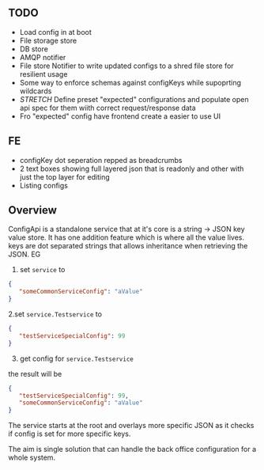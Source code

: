 ## TODO

- Load config in at boot
- File storage store
- DB store
- AMQP notifier
- File store Notifier to write updated configs to a shred file store for resilient usage
- Some way to enforce schemas against configKeys while supoprting wildcards
- *STRETCH* Define preset "expected" configurations and populate open api spec for them wiith correct request/response data
- Fro "expected" config have frontend create a easier to use UI 


## FE
- configKey dot seperation repped as breadcrumbs
- 2 text boxes showing full layered json that is readonly and other with just the top layer for editing
- Listing configs

## Overview

ConfigApi is a standalone service that at it's core is a string -> JSON key value store. It has one addition feature which is where all the value lives. keys are dot separated strings that allows inheritance when retrieving the JSON. EG

1. set `service` to
```JSON
{
   "someCommonServiceConfig": "aValue"
}
```
2.set `service.Testservice` to
```JSON
{
   "testServiceSpecialConfig": 99
}
```

3. get config for `service.Testservice`

the result will be 
```JSON
{
   "testServiceSpecialConfig": 99,
   "someCommonServiceConfig": "aValue"
}
```

The service starts at the root and overlays more specific JSON as it checks if config is set for more specific keys.

The aim is single solution that can handle the back office configuration for a whole system. 
